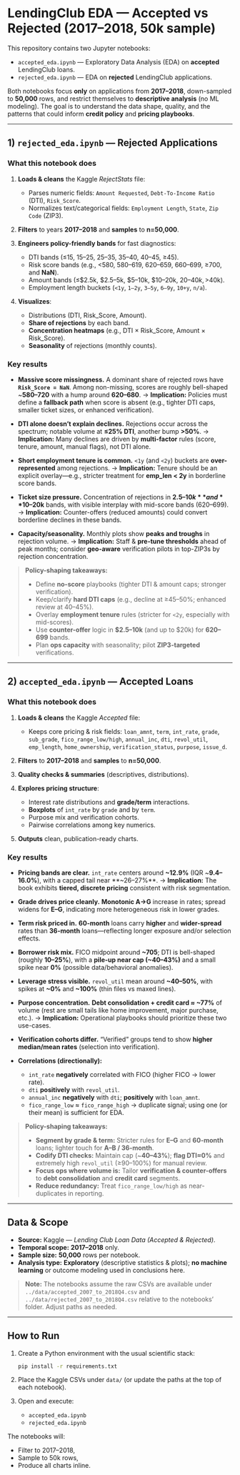 # LendingClub EDA — Accepted vs Rejected (2017–2018, 50k sample)

This repository contains two Jupyter notebooks:

* `accepted_eda.ipynb` — Exploratory Data Analysis (EDA) on **accepted** LendingClub loans.
* `rejected_eda.ipynb` — EDA on **rejected** LendingClub applications.

Both notebooks focus **only** on applications from **2017–2018**, down-sampled to **50,000** rows, and restrict themselves to **descriptive analysis** (no ML modeling). The goal is to understand the data shape, quality, and the patterns that could inform **credit policy** and **pricing playbooks**.

---

## 1) `rejected_eda.ipynb` — Rejected Applications

### What this notebook does

1. **Loads & cleans** the Kaggle *RejectStats* file:

   * Parses numeric fields: `Amount Requested`, `Debt-To-Income Ratio` (DTI), `Risk_Score`.
   * Normalizes text/categorical fields: `Employment Length`, `State`, `Zip Code` (ZIP3).
2. **Filters** to years **2017–2018** and **samples** to **n=50,000**.
3. **Engineers policy-friendly bands** for fast diagnostics:

   * DTI bands (≤15, 15–25, 25–35, 35–40, 40–45, ≥45).
   * Risk score bands (e.g., <580, 580–619, 620–659, 660–699, ≥700, and **NaN**).
   * Amount bands (≤$2.5k, $2.5–5k, $5–10k, $10–20k, $20–40k, >$40k).
   * Employment length buckets (`<1y`, `1–2y`, `3–5y`, `6–9y`, `10+y`, `n/a`).
4. **Visualizes**:

   * Distributions (DTI, Risk_Score, Amount).
   * **Share of rejections** by each band.
   * **Concentration heatmaps** (e.g., DTI × Risk_Score, Amount × Risk_Score).
   * **Seasonality** of rejections (monthly counts).

### Key results

* **Massive score missingness.** A dominant share of rejected rows have **`Risk_Score = NaN`**. Among non-missing, scores are roughly bell-shaped ~**580–720** with a hump around **620–680**.
  → **Implication:** Policies must define a **fallback path** when score is absent (e.g., tighter DTI caps, smaller ticket sizes, or enhanced verification).

* **DTI alone doesn’t explain declines.** Rejections occur across the spectrum; notable volume at **≤25% DTI**, another bump **>50%**.
  → **Implication:** Many declines are driven by **multi-factor** rules (score, tenure, amount, manual flags), not DTI alone.

* **Short employment tenure is common.** `<1y` (and `<2y`) buckets are **over-represented** among rejections.
  → **Implication:** Tenure should be an explicit overlay—e.g., stricter treatment for **emp_len < 2y** in borderline score bands.

* **Ticket size pressure.** Concentration of rejections in **$2.5–10k** and **$10–20k** bands, with visible interplay with mid-score bands (620–699).
  → **Implication:** Counter-offers (reduced amounts) could convert borderline declines in these bands.

* **Capacity/seasonality.** Monthly plots show **peaks and troughs** in rejection volume.
  → **Implication:** Staff & **pre-tune thresholds** ahead of peak months; consider **geo-aware** verification pilots in top-ZIP3s by rejection concentration.

> **Policy-shaping takeaways:**
>
> * Define **no-score** playbooks (tighter DTI & amount caps; stronger verification).
> * Keep/clarify **hard DTI caps** (e.g., decline at ≥45–50%; enhanced review at 40–45%).
> * Overlay **employment tenure** rules (stricter for `<2y`, especially with mid-scores).
> * Use **counter-offer** logic in **$2.5–10k** (and up to $20k) for **620–699** bands.
> * Plan **ops capacity** with seasonality; pilot **ZIP3-targeted** verifications.

---

## 2) `accepted_eda.ipynb` — Accepted Loans

### What this notebook does

1. **Loads & cleans** the Kaggle *Accepted* file:

   * Keeps core pricing & risk fields: `loan_amnt`, `term`, `int_rate`, `grade`, `sub_grade`, `fico_range_low/high`, `annual_inc`, `dti`, `revol_util`, `emp_length`, `home_ownership`, `verification_status`, `purpose`, `issue_d`.
2. **Filters** to **2017–2018** and **samples** to **n=50,000**.
3. **Quality checks & summaries** (descriptives, distributions).
4. **Explores pricing structure**:

   * Interest rate distributions and **grade/term** interactions.
   * **Boxplots** of `int_rate` by `grade` and by `term`.
   * Purpose mix and verification cohorts.
   * Pairwise correlations among key numerics.
5. **Outputs** clean, publication-ready charts.

### Key results

* **Pricing bands are clear.** `int_rate` centers around **~12.9%** (IQR ~**9.4–16.0%**), with a capped tail near **~26–27%**.
  → **Implication:** The book exhibits **tiered, discrete pricing** consistent with risk segmentation.

* **Grade drives price cleanly.** **Monotonic A→G** increase in rates; spread widens for **E–G**, indicating more heterogeneous risk in lower grades.

* **Term risk priced in.** **60-month** loans carry **higher** and **wider-spread** rates than **36-month** loans—reflecting longer exposure and/or selection effects.

* **Borrower risk mix.** FICO midpoint around **~705**; DTI is bell-shaped (roughly **10–25%**), with a **pile-up near cap (~40–43%)** and a small spike near **0%** (possible data/behavioral anomalies).

* **Leverage stress visible.** `revol_util` mean around **~40–50%**, with spikes at **~0%** and **~100%** (thin files vs maxed lines).

* **Purpose concentration.** **Debt consolidation + credit card ≈ ~77%** of volume (rest are small tails like home improvement, major purchase, etc.).
  → **Implication:** Operational playbooks should prioritize these two use-cases.

* **Verification cohorts differ.** “Verified” groups tend to show **higher median/mean rates** (selection into verification).

* **Correlations (directionally):**

  * `int_rate` **negatively** correlated with FICO (higher FICO → lower rate).
  * `dti` **positively** with `revol_util`.
  * `annual_inc` **negatively** with `dti`; **positively** with `loan_amnt`.
  * `fico_range_low` ≈ `fico_range_high` → duplicate signal; using one (or their mean) is sufficient for EDA.

> **Policy-shaping takeaways:**
>
> * **Segment by grade & term:** Stricter rules for **E–G** and **60-month** loans; lighter touch for **A–B / 36-month**.
> * **Codify DTI checks:** Maintain cap (~**40–43%**); **flag DTI≈0%** and extremely high `revol_util` (≥90–100%) for manual review.
> * **Focus ops where volume is:** Tailor **verification & counter-offers** to **debt consolidation** and **credit card** segments.
> * **Reduce redundancy:** Treat `fico_range_low/high` as near-duplicates in reporting.

---

## Data & Scope

* **Source:** Kaggle — *Lending Club Loan Data (Accepted & Rejected)*.
* **Temporal scope:** **2017–2018** only.
* **Sample size:** **50,000** rows per notebook.
* **Analysis type:** **Exploratory** (descriptive statistics & plots); **no machine learning** or outcome modeling used in conclusions here.

> **Note:** The notebooks assume the raw CSVs are available under `../data/accepted_2007_to_2018Q4.csv` and `../data/rejected_2007_to_2018Q4.csv` relative to the notebooks’ folder. Adjust paths as needed.

---

## How to Run

1. Create a Python environment with the usual scientific stack:

   ```bash
   pip install -r requirements.txt
   ```
2. Place the Kaggle CSVs under `data/` (or update the paths at the top of each notebook).
3. Open and execute:

   * `accepted_eda.ipynb`
   * `rejected_eda.ipynb`

The notebooks will:

* Filter to 2017–2018,
* Sample to 50k rows,
* Produce all charts inline.
